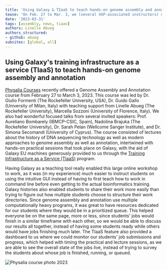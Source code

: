 ```yaml
---
title: 'Using Galaxy & TIaaS to teach hands-on genome assembly and annotation'
tease: 'On Feb. 27 to Mar. 3, we (several VGP-associated instructors) used the UseGalaxy EU infrastructure to aid in teaching an online Physalia course of 40+ students how to assemble and annotate their own genome from their browser.'
date: '2023-03-31'
tags: [assembly, news, tiaas]
authors: Linelle Abueg
authors_structured:
- github: abueg
subsites: [global, all]
---
```


## Using Galaxy's training infrastructure as a service (TIaaS) to teach hands-on genome assembly and annotation

[Physalia Courses](https://www.physalia-courses.org/courses-workshops/course20/) recently offered a Genome Assembly and Annotation course from February 27 to March 3, 2023. This course was led by Dr. Giulio Formenti (The Rockefeller University, USA), Dr. Guido Gallo (University of Milan, Italy) with teaching support from Linelle Abueg (The Rockefeller University), Marcella Sozzoni (University of Florence, Italy). We also had wonderful focused talks from several invited speakers: Prof. Aureliano Bombarely (IBMCP-CSIC, Spain), Nadolina Brajuka (The Rockefeller University), Dr. Sarah Pelan (Wellcome Sanger Institute), and Dr. Simona Secomandi (University of Cyprus). The course consisted of lectures about the history of DNA sequencing technology as well as modern approaches to genome assembly as well as annotation, intertwined with hands-on practical sessions that took place on Galaxy, with the aid of Galaxy EU machines generously provided to us through the [Training Infrastructure as a Service (TIaaS)](https://galaxyproject.eu/tiaas.html) program. 

Having Galaxy as a teaching tool really enabled this large online workshop to work, as it was (in my experience) much easier to instruct students on using the intuitive GUI instead of having to first teach how to work in command line before even getting to the actual bioinformatics training. Galaxy histories also enabled students to share their work more easily than trying to figure out how multiple students choose to structure their work directories. Since genome assembly and annotation use multiple computationally heavy programs, it was great to have resources dedicated for our students where they would be in a prioritized queue. This helped everyone be on the same page, more or less, since students' jobs would finish in a similar timeframe with each other, so we would be able to discuss our results all together, instead of having some students ready while others would have jobs finishing much later. The TIaaS feature also provided a dashboard to us where we could monitor our students' job submissions and progress, which helped with timing the practical and lecture sessions, as we are able to see the overall state of the jobs live, instead of trying to survey the students about whose job is finished, running, or queued.

![Physalia course photo 2023](./physalia_2023_grouppic.jpg)